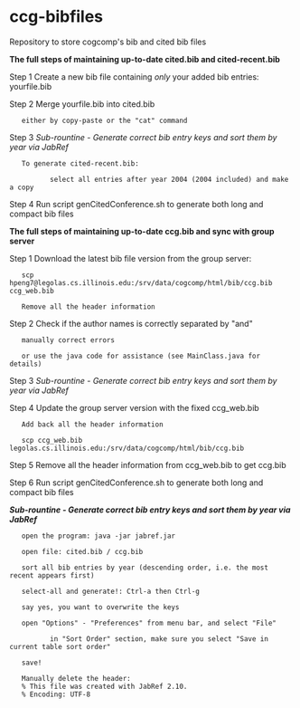 # ccg-bibfiles
Repository to store cogcomp's bib and cited bib files

**The full steps of maintaining up-to-date cited.bib and cited-recent.bib**

Step 1 Create a new bib file containing *only* your added bib entries: yourfile.bib

Step 2 Merge yourfile.bib into cited.bib

       either by copy-paste or the "cat" command

Step 3 *Sub-rountine - Generate correct bib entry keys and sort them by year via JabRef*

       To generate cited-recent.bib: 

              select all entries after year 2004 (2004 included) and make a copy

Step 4 Run script genCitedConference.sh to generate both long and compact bib files

**The full steps of maintaining up-to-date ccg.bib and sync with group server**

Step 1 Download the latest bib file version from the group server:
        
       scp hpeng7@legolas.cs.illinois.edu:/srv/data/cogcomp/html/bib/ccg.bib ccg_web.bib

       Remove all the header information

Step 2 Check if the author names is correctly separated by "and"

       manually correct errors 

       or use the java code for assistance (see MainClass.java for details)

Step 3 *Sub-rountine - Generate correct bib entry keys and sort them by year via JabRef*

Step 4 Update the group server version with the fixed ccg_web.bib 

       Add back all the header information

       scp ccg_web.bib legolas.cs.illinois.edu:/srv/data/cogcomp/html/bib/ccg.bib

Step 5 Remove all the header information from ccg_web.bib to get ccg.bib

Step 6 Run script genCitedConference.sh to generate both long and compact bib files

**_Sub-rountine - Generate correct bib entry keys and sort them by year via JabRef_**

       open the program: java -jar jabref.jar

       open file: cited.bib / ccg.bib

       sort all bib entries by year (descending order, i.e. the most recent appears first)

       select-all and generate!: Ctrl-a then Ctrl-g

       say yes, you want to overwrite the keys

       open "Options" - "Preferences" from menu bar, and select "File"

              in "Sort Order" section, make sure you select "Save in current table sort order" 

       save! 

       Manually delete the header:
       % This file was created with JabRef 2.10.
       % Encoding: UTF-8